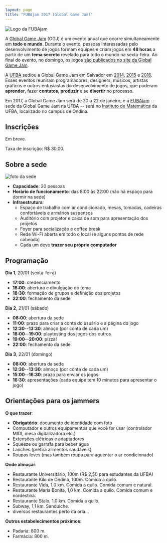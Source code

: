 ```yaml
---
layout: page
title: "FUBAjam 2017 (Global Game Jam)"
---
```


![Logo da FUBAjam]({{site.baseurl}}/images/fubajam.png)

A [Global Game Jam](http://globalgamejam.org/) (GGJ) é um evento anual que ocorre simultaneamente em **todo o mundo**. Durante o evento, pessoas interessadas pelo desenvolvimento de jogos formam equipes e criam jogos em **48 horas** a partir de um **tema secreto** revelado para todo o mundo na sexta-feira. Ao final do evento, no domingo, os jogos [são publicados no site da Global Game Jam](http://globalgamejam.org/games).

A [UFBA](https://www.ufba.br/) sediou a Global Game Jam em Salvador em [2014](http://globalgamejam.org/2014/jam-sites/fubajam), [2015](http://globalgamejam.org/2015/jam-sites/global-bind-jam) e [2016](http://globalgamejam.org/2016/jam-sites/global-bind-jam). Esses eventos reuniram programadores, designers, músicos, artistas gráficos e outros entusiastas do desenvolvimento de jogos, que puderam **aprender**, fazer **contatos**, **produzir** e se **divertir** no processo.

Em 2017, a Global Game Jam será de 20 a 22 de janeiro, e a [FUBAjam](http://globalgamejam.org/2017/jam-sites/fubajam) -- sede da Global Game Jam na UFBA -- será no [Instituto de Matemática](https://www.google.com.br/maps/place/Instituto+de+Matem%C3%A1tica+da+UFBA/@-13.0013263,-38.5078619,19.3z/data=!4m5!3m4!1s0x716049fbfc20d8b:0x5a3ed51534624abc!8m2!3d-13.0011694!4d-38.5073858?hl=en) da UFBA, localizado no campus de Ondina.

## Inscrições

Em breve.

Taxa de inscrição: R$ 30,00.

## Sobre a sede

![foto da sede]({{site.baseurl}}/images/fubajam-local.jpg)

- **Capacidade**: 20 pessoas
- **Horário de funcionamento**: das 8:00 às 22:00 (não há espaço para dormir na sede)
- **Infraestrutura**:
  - Espaço de trabalho com ar condicionado, mesas, tomadas, cadeiras confortáveis e armários suspensos
  - Auditório com projetor e caixa de som para apresentação dos projetos
  - Foyer para socialização e coffee break
  - Rede Wi-Fi aberta em todo o local (e alguns pontos de rede cabeada)
  - Cada um deve **trazer seu próprio computador**

## Programação

**Dia 1**, 20/01 (sexta-feira)

- **17:00**: credenciamento
- **18:00**: abertura e divulgação do tema
- **18:30**: formação de grupos e definição dos projetos
- **22:00**: fechamento da sede

**Dia 2**, 21/01 (sábado)

- **08:00**: abertura da sede
- **11:00**: prazo para criar a conta do usuário e a página do jogo
- **12:30**--**13:30**: almoço (por conta de cada um)
- **18:00**--**19:00**: playtesting dos jogos dos outros
- **19:00**--**20:00**: pizza!
- **22:00**: fechamento da sede

**Dia 3**, 22/01 (domingo)

- **08:00**: abertura da sede
- **12:30**--**13:30**: almoço (por conta de cada um)
- **15:00**--**16:30**: prazo para enviar os jogos
- **16:30**: apresentações (cada equipe tem 10 minutos para apresentar o jogo)

## Orientações para os jammers

**O que trazer**:

- **Obrigatório**: documento de identidade com foto
- Computador e outros equipamentos que você for usar (controlador MIDI, mesa digitalizadora etc.)
- Extensões elétricas e adaptadores
- Squeeze ou garrafa para beber água
- Lanches (prefira alimentos saudáveis)
- Roupas leves (mas também roupa para aguentar o ar condicionado)

**Onde almoçar**:

- Restaurante Universitário, 100m (R$ 2,50 para estudantes da UFBA)
- Restaurante Kilo de Ondina, 100m. Comida a quilo.
- Restaurante Vida, 1,0 km. Comida a quilo. Comida comum e natural.
- Restaurante Maria Bonita, 1,0 km. Comida a quilo. Comida comum e nordestina.
- Restaurante Stalo, 1,0 km. Comida a quilo.
- Subway, 1,1 km. Sanduíche.
- diversos restaurantes perto da orla...

**Outros estabelecimentos próximos**:

- Padaria: 800 m.
- Farmácia: 800 m.
